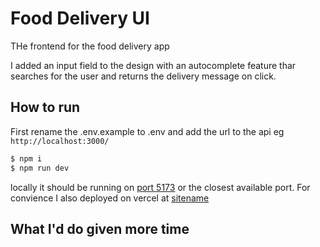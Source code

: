 # Food Delivery UI

THe frontend for the food delivery app

I added an input field to the design with an autocomplete feature thar searches for the user and returns the delivery message on click.

## How to run

First rename the .env.example to .env and add the url to the api eg `http://localhost:3000/`

```bash
$ npm i
$ npm run dev
```

locally it should be running on [port 5173](http://localhost:5173/) or the closest available port.
For convience I also deployed on vercel at [sitename]()

## What I'd do given more time
